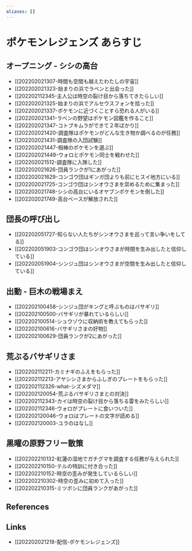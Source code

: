```yaml
---
aliases: []
---
```

# ポケモンレジェンズ あらすじ

## オープニング - シシの高台

- [[202202021307-時間も空間も越えたわたしの宇宙]]
- [[202202021323-始まりの浜でラベンと出会った]]
- [[202202112345-主人公は時空の裂け目から落ちてきたらしい]]
- [[202202021325-始まりの浜でアルセウスフォンを拾った]]
- [[202202021337-ポケモンに近づくことすら恐れる人がいる]]
- [[202202021341-ラベンの野望はポケモン図鑑を作ること]]
- [[202202021347-コトブキムラができて２年ばかり]]
- [[202202021420-調査隊はポケモンがどんな生き物か調べるのが任務]]
- [[202202021431-調査隊の入団試験]]
- [[202202021447-相棒のポケモンを選ぶ]]
- [[202202021449-ウォロとポケモン同士を戦わせた]]
- [[202202021512-調査隊に入隊した]]
- [[202202021626-団員ランクが1にあがった]]
- [[202202021629-コンゴウ団はギンガ団よりも前にヒスイ地方にいる]]
- [[202202021725-コンゴウ団はシンオウさまを崇めるために集まった]]
- [[202202021748-シシの高台にいるオヤブンポケモンを倒した]]
- [[202202021749-高台ベースが解放された]]

## 団長の呼び出し

- [[202202051727-知らない人たちがシンオウさまを巡って言い争いをしてる]]
- [[202202051903-コンゴウ団はシンオウさまが時間を生み出したと信仰している]]
- [[202202051904-シンジュ団はシンオウさまが空間を生み出したと信仰している]]

## 出動 - 巨木の戦場まえ

- [[202202100458-シンジュ団がキングと呼ぶものはバサギリ]]
- [[202202100500-バサギリが暴れているらしい]]
- [[202202100514-シュウゾウに収納術を教えてもらった]]
- [[202202100616-バサギリさまの好物]]
- [[202202100629-団員ランクが2にあがった]]

## 荒ぶるバサギリさま

- [[202202112211-カミナギのふえをもらった]]
- [[202202112213-アヤシシさまからふしぎのプレートをもらった]]
- [[202202112326-what-シズメダマ]]
- [[202202120054-荒ぶるバサギリさまとの対決]]
- [[202202112343-カイは時空の裂け目から落ちる雷をみたらしい]]
- [[202202112346-ウォロがプレートに食いついた]]
- [[202202120046-ウォロはプレートの文字が読める]]
- [[202202120003-ユラのはなし]]

## 黒曜の原野フリー散策

- [[202202210132-紅蓮の湿地でガチグマを調査する任務が与えられた]]
- [[202202210150-テルの特訓に付き合った]]
- [[202202210152-時空の歪みが発生しているらしい]]
- [[202202210302-時空の歪みに初めて入った]]
- [[202202210315-ミツボシに団員ランクがあがった]]

## References



## Links

- [[202202021218-配信-ポケモンレジェンズ]]
